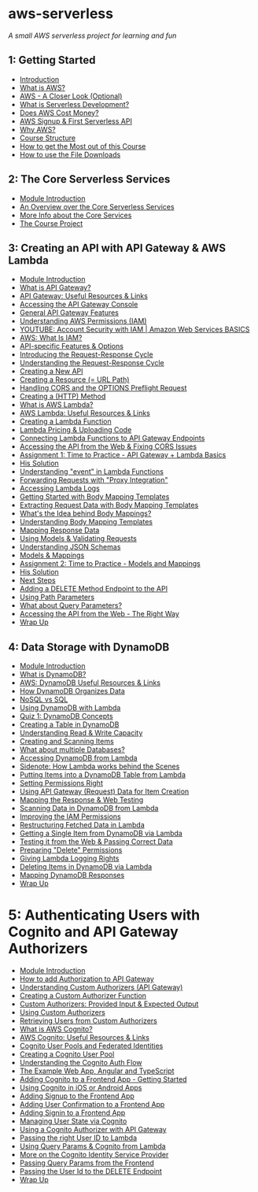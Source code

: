 # aws-serverless
*A small AWS serverless project for learning and fun*

## 1: Getting Started

* [Introduction](https://www.udemy.com/aws-serverless-a-complete-introduction/learn/v4/t/lecture/7275232?start=0)
* [What is AWS?](https://www.udemy.com/aws-serverless-a-complete-introduction/learn/v4/t/lecture/7275236?start=0)
* [AWS - A Closer Look (Optional)](https://www.udemy.com/aws-serverless-a-complete-introduction/learn/v4/t/lecture/7214768?start=0)
* [What is Serverless Development?](https://www.udemy.com/aws-serverless-a-complete-introduction/learn/v4/t/lecture/7275818?start=0)
* [Does AWS Cost Money?](https://www.udemy.com/aws-serverless-a-complete-introduction/learn/v4/t/lecture/7221444?start=0)
* [AWS Signup & First Serverless API](https://www.udemy.com/aws-serverless-a-complete-introduction/learn/v4/t/lecture/7214772?start=0)
* [Why AWS?](https://www.udemy.com/aws-serverless-a-complete-introduction/learn/v4/t/lecture/7275242?start=0)
* [Course Structure](https://www.udemy.com/aws-serverless-a-complete-introduction/learn/v4/t/lecture/7275826?start=0)
* [How to get the Most out of this Course](https://www.udemy.com/aws-serverless-a-complete-introduction/learn/v4/t/lecture/7271100?start=0)
* [How to use the File Downloads](https://www.udemy.com/aws-serverless-a-complete-introduction/learn/v4/t/lecture/7228510?start=0)

## 2: The Core Serverless Services

* [Module Introduction](https://www.udemy.com/aws-serverless-a-complete-introduction/learn/v4/t/lecture/7275250?start=0)
* [An Overview over the Core Serverless Services](https://www.udemy.com/aws-serverless-a-complete-introduction/learn/v4/t/lecture/7275842?start=0)
* [More Info about the Core Services](https://www.udemy.com/aws-serverless-a-complete-introduction/learn/v4/t/lecture/7214806?start=0)
* [The Course Project](https://www.udemy.com/aws-serverless-a-complete-introduction/learn/v4/t/lecture/7275866?start=0)

## 3: Creating an API with API Gateway & AWS Lambda

* [Module Introduction](https://www.udemy.com/aws-serverless-a-complete-introduction/learn/v4/t/lecture/7275252?start=0)
* [What is API Gateway?](https://www.udemy.com/aws-serverless-a-complete-introduction/learn/v4/t/lecture/7275254?start=0)
* [API Gateway: Useful Resources & Links](https://www.udemy.com/aws-serverless-a-complete-introduction/learn/v4/t/lecture/7220612?start=0)
* [Accessing the API Gateway Console](https://www.udemy.com/aws-serverless-a-complete-introduction/learn/v4/t/lecture/7275256?start=0)
* [General API Gateway Features](https://www.udemy.com/aws-serverless-a-complete-introduction/learn/v4/t/lecture/7275874?start=0)
* [Understanding AWS Permissions (IAM)](https://www.udemy.com/aws-serverless-a-complete-introduction/learn/v4/t/lecture/7220660?start=0)
* [YOUTUBE: Account Security with IAM | Amazon Web Services BASICS](https://youtu.be/9CKsX6MOPDQ)
* [AWS: What Is IAM?](http://docs.aws.amazon.com/IAM/latest/UserGuide/introduction.html)
* [API-specific Features & Options](https://www.udemy.com/aws-serverless-a-complete-introduction/learn/v4/t/lecture/7275882?start=0)
* [Introducing the Request-Response Cycle](https://www.udemy.com/aws-serverless-a-complete-introduction/learn/v4/t/lecture/7275888?start=0)
* [Understanding the Request-Response Cycle](https://www.udemy.com/aws-serverless-a-complete-introduction/learn/v4/t/lecture/7275898?start=0)
* [Creating a New API](https://www.udemy.com/aws-serverless-a-complete-introduction/learn/v4/t/lecture/7275902?start=0)
* [Creating a Resource (= URL Path)](https://www.udemy.com/aws-serverless-a-complete-introduction/learn/v4/t/lecture/7275910?start=0)
* [Handling CORS and the OPTIONS Preflight Request](https://www.udemy.com/aws-serverless-a-complete-introduction/learn/v4/t/lecture/7275916?start=0)
* [Creating a (HTTP) Method](https://www.udemy.com/aws-serverless-a-complete-introduction/learn/v4/t/lecture/7275924?start=0)
* [What is AWS Lambda?](https://www.udemy.com/aws-serverless-a-complete-introduction/learn/v4/t/lecture/7275930?start=0)
* [AWS Lambda: Useful Resources & Links](https://www.udemy.com/aws-serverless-a-complete-introduction/learn/v4/t/lecture/7220630?start=0)
* [Creating a Lambda Function](https://www.udemy.com/aws-serverless-a-complete-introduction/learn/v4/t/lecture/7275942?start=0)
* [Lambda Pricing & Uploading Code](https://www.udemy.com/aws-serverless-a-complete-introduction/learn/v4/t/lecture/7220722?start=0)
* [Connecting Lambda Functions to API Gateway Endpoints](https://www.udemy.com/aws-serverless-a-complete-introduction/learn/v4/t/lecture/7275948?start=0)
* [Accessing the API from the Web & Fixing CORS Issues](https://www.udemy.com/aws-serverless-a-complete-introduction/learn/v4/t/lecture/7275966?start=0)
* [Assignment 1: Time to Practice - API Gateway + Lambda Basics](https://www.udemy.com/aws-serverless-a-complete-introduction/learn/v4/t/practice/432)
* [His Solution](https://www.udemy.com/aws-serverless-a-complete-introduction/learn/v4/t/practice/432/instructor-solution)
* [Understanding "event" in Lambda Functions](https://www.udemy.com/aws-serverless-a-complete-introduction/learn/v4/t/lecture/7275980?start=0)
* [Forwarding Requests with "Proxy Integration"](https://www.udemy.com/aws-serverless-a-complete-introduction/learn/v4/t/lecture/7275982?start=0)
* [Accessing Lambda Logs](https://www.udemy.com/aws-serverless-a-complete-introduction/learn/v4/t/lecture/7275992?start=0)
* [Getting Started with Body Mapping Templates](https://www.udemy.com/aws-serverless-a-complete-introduction/learn/v4/t/lecture/7275998?start=0)
* [Extracting Request Data with Body Mapping Templates](https://www.udemy.com/aws-serverless-a-complete-introduction/learn/v4/t/lecture/7276000?start=0)
* [What's the Idea behind Body Mappings?](https://www.udemy.com/aws-serverless-a-complete-introduction/learn/v4/t/lecture/7276006?start=0)
* [Understanding Body Mapping Templates](https://www.udemy.com/aws-serverless-a-complete-introduction/learn/v4/t/lecture/7220824?start=0)
* [Mapping Response Data](https://www.udemy.com/aws-serverless-a-complete-introduction/learn/v4/t/lecture/7276038?start=0)
* [Using Models & Validating Requests](https://www.udemy.com/aws-serverless-a-complete-introduction/learn/v4/t/lecture/7276052?start=0)
* [Understanding JSON Schemas](https://www.udemy.com/aws-serverless-a-complete-introduction/learn/v4/t/lecture/7221128?start=0)
* [Models & Mappings](https://www.udemy.com/aws-serverless-a-complete-introduction/learn/v4/t/lecture/7276058?start=0)
* [Assignment 2: Time to Practice - Models and Mappings](https://www.udemy.com/aws-serverless-a-complete-introduction/learn/v4/t/practice/434)
* [His Solution](https://www.udemy.com/aws-serverless-a-complete-introduction/learn/v4/t/practice/434/instructor-solution)
* [Next Steps](https://www.udemy.com/aws-serverless-a-complete-introduction/learn/v4/t/lecture/7276066?start=0)
* [Adding a DELETE Method Endpoint to the API](https://www.udemy.com/aws-serverless-a-complete-introduction/learn/v4/t/lecture/7276082?start=0)
* [Using Path Parameters](https://www.udemy.com/aws-serverless-a-complete-introduction/learn/v4/t/lecture/7276096?start=0)
* [What about Query Parameters?](https://www.udemy.com/aws-serverless-a-complete-introduction/learn/v4/t/lecture/7221138?start=0)
* [Accessing the API from the Web - The Right Way](https://www.udemy.com/aws-serverless-a-complete-introduction/learn/v4/t/lecture/7276116?start=0)
* [Wrap Up](https://www.udemy.com/aws-serverless-a-complete-introduction/learn/v4/t/lecture/7276126?start=0)

## 4: Data Storage with DynamoDB

* [Module Introduction](https://www.udemy.com/aws-serverless-a-complete-introduction/learn/v4/t/lecture/7221150?start=0)
* [What is DynamoDB?](https://www.udemy.com/aws-serverless-a-complete-introduction/learn/v4/t/lecture/7224708?start=0)
* [AWS: DynamoDB Useful Resources & Links](https://www.udemy.com/aws-serverless-a-complete-introduction/learn/v4/t/lecture/7224736?start=0)
* [How DynamoDB Organizes Data](https://www.udemy.com/aws-serverless-a-complete-introduction/learn/v4/t/lecture/7224714?start=0)
* [NoSQL vs SQL](https://www.udemy.com/aws-serverless-a-complete-introduction/learn/v4/t/lecture/7224724?start=0)
* [Using DynamoDB with Lambda](https://www.udemy.com/aws-serverless-a-complete-introduction/learn/v4/t/lecture/7224728?start=0)
* [Quiz 1: DynamoDB Concepts](https://www.udemy.com/aws-serverless-a-complete-introduction/learn/v4/t/quiz/366844)
* [Creating a Table in DynamoDB](https://www.udemy.com/aws-serverless-a-complete-introduction/learn/v4/t/lecture/7228528?start=0)
* [Understanding Read & Write Capacity](https://www.udemy.com/aws-serverless-a-complete-introduction/learn/v4/t/lecture/7228534?start=0)
* [Creating and Scanning Items](https://www.udemy.com/aws-serverless-a-complete-introduction/learn/v4/t/lecture/7228538?start=0)
* [What about multiple Databases?](https://www.udemy.com/aws-serverless-a-complete-introduction/learn/v4/t/lecture/7228542?start=0)
* [Accessing DynamoDB from Lambda](https://www.udemy.com/aws-serverless-a-complete-introduction/learn/v4/t/lecture/7228544?start=0)
* [Sidenote: How Lambda works behind the Scenes](https://www.udemy.com/aws-serverless-a-complete-introduction/learn/v4/t/lecture/7228548?start=0)
* [Putting Items into a DynamoDB Table from Lambda](https://www.udemy.com/aws-serverless-a-complete-introduction/learn/v4/t/lecture/7228550?start=0)
* [Setting Permissions Right](https://www.udemy.com/aws-serverless-a-complete-introduction/learn/v4/t/lecture/7228552?start=0)
* [Using API Gateway (Request) Data for Item Creation](https://www.udemy.com/aws-serverless-a-complete-introduction/learn/v4/t/lecture/7228554?start=0)
* [Mapping the Response & Web Testing](https://www.udemy.com/aws-serverless-a-complete-introduction/learn/v4/t/lecture/7228558?start=0)
* [Scanning Data in DynamoDB from Lambda](https://www.udemy.com/aws-serverless-a-complete-introduction/learn/v4/t/lecture/7228560?start=0)
* [Improving the IAM Permissions](https://www.udemy.com/aws-serverless-a-complete-introduction/learn/v4/t/lecture/7228562?start=0)
* [Restructuring Fetched Data in Lambda](https://www.udemy.com/aws-serverless-a-complete-introduction/learn/v4/t/lecture/7228568?start=0)
* [Getting a Single Item from DynamoDB via Lambda](https://www.udemy.com/aws-serverless-a-complete-introduction/learn/v4/t/lecture/7228572?start=0)
* [Testing it from the Web & Passing Correct Data](https://www.udemy.com/aws-serverless-a-complete-introduction/learn/v4/t/lecture/7228574?start=0)
* [Preparing "Delete" Permissions](https://www.udemy.com/aws-serverless-a-complete-introduction/learn/v4/t/lecture/7228576?start=0)
* [Giving Lambda Logging Rights](https://www.udemy.com/aws-serverless-a-complete-introduction/learn/v4/t/lecture/7229216?start=0)
* [Deleting Items in DynamoDB via Lambda](https://www.udemy.com/aws-serverless-a-complete-introduction/learn/v4/t/lecture/7228580?start=0)
* [Mapping DynamoDB Responses](https://www.udemy.com/aws-serverless-a-complete-introduction/learn/v4/t/lecture/7228596?start=0)
* [Wrap Up](https://www.udemy.com/aws-serverless-a-complete-introduction/learn/v4/t/lecture/7228600?start=0)

# 5: Authenticating Users with Cognito and API Gateway Authorizers

* [Module Introduction](https://www.udemy.com/aws-serverless-a-complete-introduction/learn/v4/t/lecture/7228604?start=0)
* [How to add Authorization to API Gateway]()
* [Understanding Custom Authorizers (API Gateway)]()
* [Creating a Custom Authorizer Function]()
* [Custom Authorizers: Provided Input & Expected Output]()
* [Using Custom Authorizers]()
* [Retrieving Users from Custom Authorizers]()
* [What is AWS Cognito?]()
* [AWS Cognito: Useful Resources & Links]()
* [Cognito User Pools and Federated Identities]()
* [Creating a Cognito User Pool]()
* [Understanding the Cognito Auth Flow]()
* [The Example Web App, Angular and TypeScript]()
* [Adding Cognito to a Frontend App - Getting Started]()
* [Using Cognito in iOS or Android Apps]()
* [Adding Signup to the Frontend App]()
* [Adding User Confirmation to a Frontend App]()
* [Adding Signin to a Frontend App]()
* [Managing User State via Cognito]()
* [Using a Cognito Authorizer with API Gateway]()
* [Passing the right User ID to Lambda]()
* [Using Query Params & Cognito from Lambda]()
* [More on the Cognito Identity Service Provider]()
* [Passing Query Params from the Frontend]()
* [Passing the User Id to the DELETE Endpoint]()
* [Wrap Up]()
